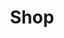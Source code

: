 ---
title: "Shop"
meta_title: ""
description: "Shop"
identifier: shop
name: shop
menus: 
  main:
    weight: 7
draft: false
_build:
  render: ""
---